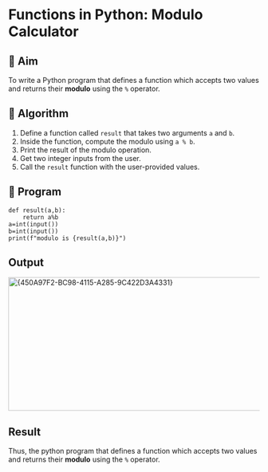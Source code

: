 # Functions in Python: Modulo Calculator

## 🎯 Aim
To write a Python program that defines a function which accepts two values and returns their **modulo** using the `%` operator.

## 🧠 Algorithm
1. Define a function called `result` that takes two arguments `a` and `b`.
2. Inside the function, compute the modulo using `a % b`.
3. Print the result of the modulo operation.
4. Get two integer inputs from the user.
5. Call the `result` function with the user-provided values.

## 🧾 Program
```
def result(a,b):
    return a%b
a=int(input())
b=int(input())
print(f"modulo is {result(a,b)}")
```

## Output
<img width="584" height="268" alt="{450A97F2-BC98-4115-A285-9C422D3A4331}" src="https://github.com/user-attachments/assets/2e71cf36-4f21-464b-974b-d335f7e3e120" />


## Result
Thus, the python program that defines a function which accepts two values and returns their **modulo** using the `%` operator.
